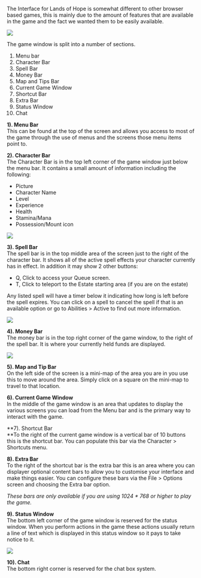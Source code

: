 The Interface for Lands of Hope is somewhat different to other browser based games, this is mainly due to the amount of features that are available in the game and the fact we wanted them to be easily available.

[![](https://lohcdn.com/images/t_mainwindow.jpg)](https://lohcdn.com/images/mainwindow.jpg)

The game window is split into a number of sections.

1.  Menu bar
2.  Character Bar
3.  Spell Bar
4.  Money Bar
5.  Map and Tips Bar
6.  Current Game Window
7.  Shortcut Bar
8.  Extra Bar
9.  Status Window
10.  Chat

**1). Menu Bar**  
This can be found at the top of the screen and allows you access to most of the game through the use of menus and the screens those menu items point to.

**2). Character Bar**  
The Character Bar is in the top left corner of the game window just below the menu bar. It contains a small amount of information including the following:

*   Picture
*   Character Name
*   Level
*   Experience
*   Health
*   Stamina/Mana
*   Possession/Mount icon

![](http://www.forlornonline.com/images/infowindow.jpg)

**3). Spell Bar**  
The spell bar is in the top middle area of the screen just to the right of the character bar. It shows all of the active spell effects your character currently has in effect. In addition it may show 2 other buttons:

*   Q, Click to access your Queue screen.
*   T, Click to teleport to the Estate starting area (if you are on the estate)

Any listed spell will have a timer below it indicating how long is left before the spell expires. You can click on a spell to cancel the spell if that is an available option or go to Abilities > Active to find out more information.

![](http://www.forlornonline.com/images/spellwindow.jpg)

**4). Money Bar**  
The money bar is in the top right corner of the game window, to the right of the spell bar. It is where your currently held funds are displayed.

![](http://www.forlornonline.com/images/moneywindow.jpg)

**5). Map and Tip Bar**  
On the left side of the screen is a mini-map of the area you are in you use this to move around the area. Simply click on a square on the mini-map to travel to that location.

**6). Current Game Window**  
In the middle of the game window is an area that updates to display the various screens you can load from the Menu bar and is the primary way to interact with the game.

**7). Shortcut Bar  
**To the right of the current game window is a vertical bar of 10 buttons this is the shortcut bar. You can populate this bar via the Character > Shortcuts menu.

**8). Extra Bar**  
To the right of the shortcut bar is the extra bar this is an area where you can displayer optional content bars to allow you to customise your interface and make things easier. You can configure these bars via the File > Options screen and choosing the Extra bar option.

_These bars are only available if you are using 1024 \* 768 or higher to play the game._

**9). Status Window**  
The bottom left corner of the game window is reserved for the status window. When you perform actions in the game these actions usually return a line of text which is displayed in this status window so it pays to take notice to it.

![](http://www.forlornonline.com/images/statuswindow.jpg)

**10). Chat**  
The bottom right corner is reserved for the chat box system.